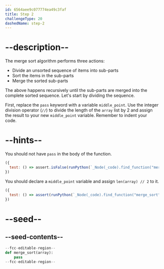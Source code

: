```yaml
---
id: 6564aee9c077774ea49c3faf
title: Step 2
challengeType: 20
dashedName: step-2
---
```


# --description--

The merge sort algorithm performs three actions:

- Divide an unsorted sequence of items into sub-parts
- Sort the items in the sub-parts
- Merge the sorted sub-parts

The above happens recursively until the sub-parts are merged into the complete sorted sequence. Let's start by dividing the sequence.

First, replace the `pass` keyword with a variable `middle_point`. Use the integer division operator (`//`) to divide the length of the `array` list by 2 and assign the result to your new `middle_point` variable. Remember to indent your code.

# --hints--

You should not have `pass` in the body of the function.

```js
({
  test: () => assert.isFalse(runPython(`_Node(_code).find_function("merge_sort").has_pass()`))
})
```

You should declare a `middle_point` variable and assign `len(array) // 2` to it.

```js
({
  test: () => assert(runPython(`_Node(_code).find_function("merge_sort").has_stmt("middle_point = len(array) // 2")`))
})
```

# --seed--

## --seed-contents--

```py
--fcc-editable-region--
def merge_sort(array):
    pass
--fcc-editable-region--
```
